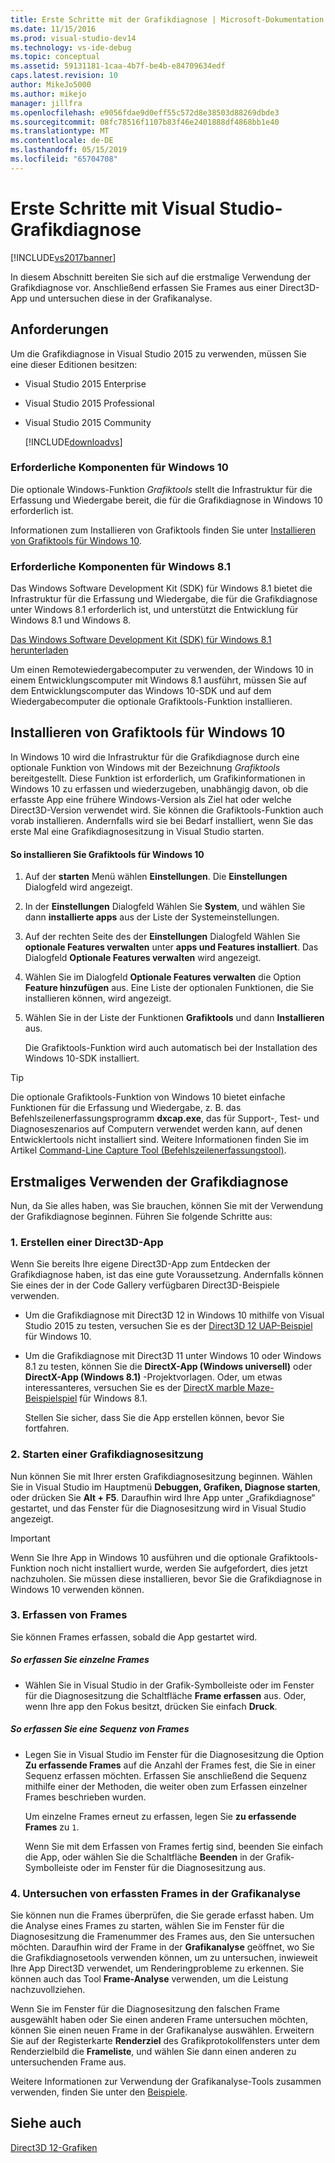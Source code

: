 ```yaml
---
title: Erste Schritte mit der Grafikdiagnose | Microsoft-Dokumentation
ms.date: 11/15/2016
ms.prod: visual-studio-dev14
ms.technology: vs-ide-debug
ms.topic: conceptual
ms.assetid: 59131181-1caa-4b7f-be4b-e84709634edf
caps.latest.revision: 10
author: MikeJo5000
ms.author: mikejo
manager: jillfra
ms.openlocfilehash: e9056fdae9d0eff55c572d8e38503d88269dbde3
ms.sourcegitcommit: 08fc78516f1107b83f46e2401888df4868bb1e40
ms.translationtype: MT
ms.contentlocale: de-DE
ms.lasthandoff: 05/15/2019
ms.locfileid: "65704708"
---
```

# <a name="getting-started-with-visual-studio-graphics-diagnostics"></a>Erste Schritte mit Visual Studio-Grafikdiagnose
[!INCLUDE[vs2017banner](../includes/vs2017banner.md)]

In diesem Abschnitt bereiten Sie sich auf die erstmalige Verwendung der Grafikdiagnose vor. Anschließend erfassen Sie Frames aus einer Direct3D-App und untersuchen diese in der Grafikanalyse.

## <a name="requirements"></a>Anforderungen
 Um die Grafikdiagnose in Visual Studio 2015 zu verwenden, müssen Sie eine dieser Editionen besitzen:

- Visual Studio 2015 Enterprise

- Visual Studio 2015 Professional

- Visual Studio 2015 Community

  [!INCLUDE[downloadvs](../includes/downloadvs-md.md)]

### <a name="windows-10-prerequisites"></a>Erforderliche Komponenten für Windows 10
 Die optionale Windows-Funktion *Grafiktools* stellt die Infrastruktur für die Erfassung und Wiedergabe bereit, die für die Grafikdiagnose in Windows 10 erforderlich ist.

 Informationen zum Installieren von Grafiktools finden Sie unter [Installieren von Grafiktools für Windows 10](#InstallGraphicsTools).

### <a name="windows-81-prerequisites"></a>Erforderliche Komponenten für Windows 8.1
 Das Windows Software Development Kit (SDK) für Windows 8.1 bietet die Infrastruktur für die Erfassung und Wiedergabe, die für die Grafikdiagnose unter Windows 8.1 erforderlich ist, und unterstützt die Entwicklung für Windows 8.1 und Windows 8.

 [Das Windows Software Development Kit (SDK) für Windows 8.1 herunterladen](https://msdn.microsoft.com/windows/desktop/bg162891.aspx)

 Um einen Remotewiedergabecomputer zu verwenden, der Windows 10 in einem Entwicklungscomputer mit Windows 8.1 ausführt, müssen Sie auf dem Entwicklungscomputer das Windows 10-SDK und auf dem Wiedergabecomputer die optionale Grafiktools-Funktion installieren.

## <a name="InstallGraphicsTools"></a> Installieren von Grafiktools für Windows 10
 In Windows 10 wird die Infrastruktur für die Grafikdiagnose durch eine optionale Funktion von Windows mit der Bezeichnung *Grafiktools* bereitgestellt. Diese Funktion ist erforderlich, um Grafikinformationen in Windows 10 zu erfassen und wiederzugeben, unabhängig davon, ob die erfasste App eine frühere Windows-Version als Ziel hat oder welche Direct3D-Version verwendet wird. Sie können die Grafiktools-Funktion auch vorab installieren. Andernfalls wird sie bei Bedarf installiert, wenn Sie das erste Mal eine Grafikdiagnosesitzung in Visual Studio starten.

#### <a name="to-install-graphics-tools-for-windows-10"></a>So installieren Sie Grafiktools für Windows 10

1. Auf der **starten** Menü wählen **Einstellungen**. Die **Einstellungen** Dialogfeld wird angezeigt.

2. In der **Einstellungen** Dialogfeld Wählen Sie **System**, und wählen Sie dann **installierte apps** aus der Liste der Systemeinstellungen.

3. Auf der rechten Seite des der **Einstellungen** Dialogfeld Wählen Sie **optionale Features verwalten** unter **apps und Features installiert**. Das Dialogfeld **Optionale Features verwalten** wird angezeigt.

4. Wählen Sie im Dialogfeld **Optionale Features verwalten** die Option **Feature hinzufügen** aus. Eine Liste der optionalen Funktionen, die Sie installieren können, wird angezeigt.

5. Wählen Sie in der Liste der Funktionen **Grafiktools** und dann **Installieren** aus.

   Die Grafiktools-Funktion wird auch automatisch bei der Installation des Windows 10-SDK installiert.

> [!TIP]
> Die optionale Grafiktools-Funktion von Windows 10 bietet einfache Funktionen für die Erfassung und Wiedergabe, z. B. das Befehlszeilenerfassungsprogramm **dxcap.exe**, das für Support-, Test- und Diagnoseszenarios auf Computern verwendet werden kann, auf denen Entwicklertools nicht installiert sind. Weitere Informationen finden Sie im Artikel [Command-Line Capture Tool (Befehlszeilenerfassungstool)](../debugger/command-line-capture-tool.md).

## <a name="using-graphics-diagnostics-for-the-first-time"></a>Erstmaliges Verwenden der Grafikdiagnose
 Nun, da Sie alles haben, was Sie brauchen, können Sie mit der Verwendung der Grafikdiagnose beginnen. Führen Sie folgende Schritte aus:

### <a name="1---create-a-direct3d-app"></a>1. Erstellen einer Direct3D-App
 Wenn Sie bereits Ihre eigene Direct3D-App zum Entdecken der Grafikdiagnose haben, ist das eine gute Voraussetzung. Andernfalls können Sie eines der in der Code Gallery verfügbaren Direct3D-Beispiele verwenden.

- Um die Grafikdiagnose mit Direct3D 12 in Windows 10 mithilfe von Visual Studio 2015 zu testen, versuchen Sie es der [Direct3D 12 UAP-Beispiel](https://code.msdn.microsoft.com/Direct3D-12-UAP-Sample-ecb1779f) für Windows 10.

- Um die Grafikdiagnose mit Direct3D 11 unter Windows 10 oder Windows 8.1 zu testen, können Sie die **DirectX-App (Windows universell)** oder **DirectX-App (Windows 8.1)** -Projektvorlagen. Oder, um etwas interessanteres, versuchen Sie es der [DirectX marble Maze-Beispielspiel](https://code.msdn.microsoft.com/windowsapps/DirectX-Marble-Maze-Game-e4806345) für Windows 8.1.

  Stellen Sie sicher, dass Sie die App erstellen können, bevor Sie fortfahren.

### <a name="2---start-a-graphics-diagnostics-session"></a>2. Starten einer Grafikdiagnosesitzung
 Nun können Sie mit Ihrer ersten Grafikdiagnosesitzung beginnen. Wählen Sie in Visual Studio im Hauptmenü **Debuggen, Grafiken, Diagnose starten**, oder drücken Sie **Alt + F5**. Daraufhin wird Ihre App unter „Grafikdiagnose“ gestartet, und das Fenster für die Diagnosesitzung wird in Visual Studio angezeigt.

> [!IMPORTANT]
> Wenn Sie Ihre App in Windows 10 ausführen und die optionale Grafiktools-Funktion noch nicht installiert wurde, werden Sie aufgefordert, dies jetzt nachzuholen. Sie müssen diese installieren, bevor Sie die Grafikdiagnose in Windows 10 verwenden können.

### <a name="3---capture-frames"></a>3. Erfassen von Frames
 Sie können Frames erfassen, sobald die App gestartet wird.

##### <a name="to-capture-single-frames"></a>So erfassen Sie einzelne Frames

- Wählen Sie in Visual Studio in der Grafik-Symbolleiste oder im Fenster für die Diagnosesitzung die Schaltfläche **Frame erfassen** aus. Oder, wenn Ihre app den Fokus besitzt, drücken Sie einfach **Druck**.

##### <a name="to-capture-a-sequence-of-frames"></a>So erfassen Sie eine Sequenz von Frames

- Legen Sie in Visual Studio im Fenster für die Diagnosesitzung die Option **Zu erfassende Frames** auf die Anzahl der Frames fest, die Sie in einer Sequenz erfassen möchten. Erfassen Sie anschließend die Sequenz mithilfe einer der Methoden, die weiter oben zum Erfassen einzelner Frames beschrieben wurden.

   Um einzelne Frames erneut zu erfassen, legen Sie **zu erfassende Frames** zu `1`.

  Wenn Sie mit dem Erfassen von Frames fertig sind, beenden Sie einfach die App, oder wählen Sie die Schaltfläche **Beenden** in der Grafik-Symbolleiste oder im Fenster für die Diagnosesitzung aus.

### <a name="4--examine-captured-frames-in-the-graphics-analyzer"></a>4. Untersuchen von erfassten Frames in der Grafikanalyse
 Sie können nun die Frames überprüfen, die Sie gerade erfasst haben. Um die Analyse eines Frames zu starten, wählen Sie im Fenster für die Diagnosesitzung die Framenummer des Frames aus, den Sie untersuchen möchten. Daraufhin wird der Frame in der **Grafikanalyse** geöffnet, wo Sie die Grafikdiagnosetools verwenden können, um zu untersuchen, inwieweit Ihre App Direct3D verwendet, um Renderingprobleme zu erkennen. Sie können auch das Tool **Frame-Analyse** verwenden, um die Leistung nachzuvollziehen.

 Wenn Sie im Fenster für die Diagnosesitzung den falschen Frame ausgewählt haben oder Sie einen anderen Frame untersuchen möchten, können Sie einen neuen Frame in der Grafikanalyse auswählen. Erweitern Sie auf der Registerkarte **Renderziel** des Grafikprotokollfensters unter dem Renderzielbild die **Frameliste**, und wählen Sie dann einen anderen zu untersuchenden Frame aus.

 Weitere Informationen zur Verwendung der Grafikanalyse-Tools zusammen verwenden, finden Sie unter den [Beispiele](../debugger/graphics-diagnostics-examples.md).

## <a name="see-also"></a>Siehe auch
 [Direct3D 12-Grafiken](https://msdn.microsoft.com/52094ae3-3b44-4689-9ee7-1ba1b3a779cb)
